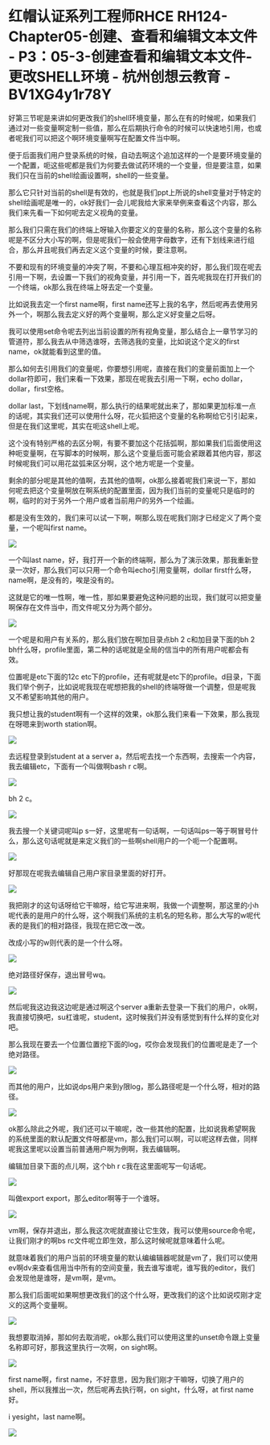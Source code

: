 # 红帽认证系列工程师RHCE RH124-Chapter05-创建、查看和编辑文本文件 - P3：05-3-创建查看和编辑文本文件-更改SHELL环境 - 杭州创想云教育 - BV1XG4y1r78Y

好第三节呢是来讲如何更改我们的shell环境变量，那么在有的时候呢，如果我们通过对一些变量啊定制一些值，那么在后期执行命令的时候可以快速地引用，也或者呢我们可以把这个啊环境变量啊写在配置文件当中啊。

便于后面我们用户登录系统的时候，自动去啊这个追加这样的一个是要环境变量的一个配置，呃这些呢都是我们为何要去做试药环境的一个变量，但是要注意，如果我们只在当前的shell绘画设置啊，shell的一些变量。

那么它只针对当前的shell是有效的，也就是我们ppt上所说的shell变量对于特定的shell绘画呢是唯一的，ok好我们一会儿呢我给大家来举例来查看这个内容，那么我们来先看一下如何呢去定义视角的变量。

那么我们只需在我们的终端上呀输入你要定义的变量的名称，那么这个变量的名称呢是不区分大小写的啊，但是呢我们一般会使用字母数字，还有下划线来进行组合，那么并且呢我们再去定义这个变量的时候，要注意啊。

不要和现有的环境变量的冲突了啊，不要和心理互相冲突的好，那么我们现在呢去引用一下啊，去设置一下我们的视角变量，并引用一下，首先呢我现在打开我们的一个终端，ok那么我在终端上呀去定一个变量。

比如说我去定一个first name啊，first name还写上我的名字，然后呢再去使用另外一个，啊那么我去定义好的两个变量啊，那么定义好变量之后呀。

我可以使用set命令呢去列出当前设置的所有视角变量，那么结合上一章节学习的管道符，那么我去从中筛选谁呀，去筛选我的变量，比如说这个定义的first name，ok就能看到这里的值。

那么如何去引用我们的变量呢，你要想引用呢，直接在我们的变量前面加上一个dollar符即可，我们来看一下效果，那现在呢我去引用一下啊，echo dollar，dollar，first空格。

dollar last，下划线name啊，那么执行的结果呢就出来了，那如果更加标准一点的话呢，其实我们还可以使用什么呀，花火狐把这个变量的名称啊给它引引起来，但是在我们这里呢，其实在呃这shell上呢。

这个没有特别严格的去区分啊，有要不要加这个花括弧啊，那如果我们后面使用这种呃变量啊，在写脚本的时候啊，那么这个变量后面可能会紧跟着其他内容，那这时候呢我们可以用花盆弧来区分啊，这个地方呢是一个变量。

剩余的部分呢是其他的值啊，去其他的值啊，ok那么接着呢我们来说一下，那如何呢去把这个变量啊放在啊系统的配置里面，因为我们当前的变量呢只是临时的啊，临时的对于另外一个用户或者当前用户的另外一个绘画。

都是没有生效的，我们来可以试一下啊，啊那么现在呢我们刚才已经定义了两个变量，一个呢叫first name。



![](img/fb3a1056295082f265f1c84aaac735a9_1.png)

一个叫last name，好，我打开一个新的终端啊，那么为了演示效果，那我重新登录一次好，那么我们可以只用一个命令叫echo引用变量啊，dollar first什么呀，name啊，是没有的，唉是没有的。

这就是它的唯一性啊，唯一性，那如果要避免这种问题的出现，我们就可以把变量啊保存在文件当中，而文件呢又分为两个部分。



![](img/fb3a1056295082f265f1c84aaac735a9_3.png)

一个呢是和用户有关系的，那么我们放在啊加目录点bh 2 c和加目录下面的bh 2 bh什么呀，profile里面，第二种的话呢就是全局的信当中的所有用户呢都会有效。

位置呢是etc下面的12c etc下的profile，还有呢就是etc下的profile。d目录，下面我们举个例子，比如说呢我现在呢想把我的shell的终端呀做一个调整，但是呢我又不希望影响其他的用户。

我只想让我的student啊有一个这样的效果，ok那么我们来看一下效果，那么我现在呀嗯来到worth station啊。



![](img/fb3a1056295082f265f1c84aaac735a9_5.png)

去远程登录到student at a server a，然后呢去找一个东西啊，去搜索一个内容，我去编辑etc，下面有一个叫做啊bash r c啊。



![](img/fb3a1056295082f265f1c84aaac735a9_7.png)

bh 2 c。

![](img/fb3a1056295082f265f1c84aaac735a9_9.png)

我去搜一个关键词呢叫p s一好，这里呢有一句话啊，一句话叫ps一等于啊冒号什么，那么这句话呢就是来定义我们的一些啊shell用户的一个呃一个配置啊。



![](img/fb3a1056295082f265f1c84aaac735a9_11.png)

好那现在呢我去编辑自己用户家目录里面的好打开。

![](img/fb3a1056295082f265f1c84aaac735a9_13.png)

我把刚才的这句话呀给它干嘛呀，给它写进来啊，我做一个调整啊，那这里的小h呢代表的是用户的什么呀，这个啊我们系统的主机名的短名称，那么大写的w呢代表的是我们的相对路径，我现在把它改一改。

改成小写的w则代表的是一个什么呀。

![](img/fb3a1056295082f265f1c84aaac735a9_15.png)

绝对路径好保存，退出冒号wq。

![](img/fb3a1056295082f265f1c84aaac735a9_17.png)

然后呢我这边我这边呢是通过啊这个server a重新去登录一下我们的用户，ok啊，我直接切换吧，su杠谁呢，student，这时候我们并没有感觉到有什么样的变化对吧。

那么我现在要去一个位置位置挖下面的log，哎你会发现我们的位置呢是走了一个绝对路径。

![](img/fb3a1056295082f265f1c84aaac735a9_19.png)

而其他的用户，比如说dps用户来到y限log，那么路径呢是一个什么呀，相对的路径。

![](img/fb3a1056295082f265f1c84aaac735a9_21.png)

ok那么除此之外呢，我们还可以干嘛呢，改一些其他的配置，比如说我希望啊我的系统里面的默认配置文件呀都是vm，那么我们可以啊，可以呢这样去做，同样呢我这里呢以设置当前普通用户啊为例啊，我去编辑啊。

编辑加目录下面的点儿啊，这个bh r c我在这里面呢写一句话呢。

![](img/fb3a1056295082f265f1c84aaac735a9_23.png)

叫做export export，那么editor啊等于一个谁呀。

![](img/fb3a1056295082f265f1c84aaac735a9_25.png)

vm啊，保存并退出，那么我这次呢就直接让它生效，我可以使用source命令呢，让我们刚才的啊bs rc文件呢立即生效，那么这时候呢就意味着什么呢。

就意味着我们的用户当前的环境变量的默认编编辑器呢就是vm了，我们可以使用ev啊dv来查看信用当中所有的空间变量，我去谁写谁呢，谁写我的editor，我们会发现他是谁呀，是vm啊，是vm。

那么我们后面呢如果啊想更改我们的这个什么呀，更改我们的这个比如说哎刚才定义的这两个变量啊。

![](img/fb3a1056295082f265f1c84aaac735a9_27.png)

我想要取消掉，那如何去取消呢，ok那么我们可以使用这里的unset命令跟上变量名称即可好，那我这里执行一次啊，on sight啊。



![](img/fb3a1056295082f265f1c84aaac735a9_29.png)

first name啊，first name，不好意思，因为我们刚才干嘛呀，切换了用户的shell，所以我推出一次，然后呢再去执行啊，on sight，什么呀，at first name好。

i yesight，last name啊。

![](img/fb3a1056295082f265f1c84aaac735a9_31.png)